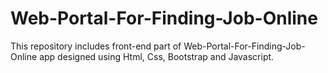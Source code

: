 # Web-Portal-For-Finding-Job-Online
This repository includes front-end part of Web-Portal-For-Finding-Job-Online app designed using Html, Css, Bootstrap and Javascript.
